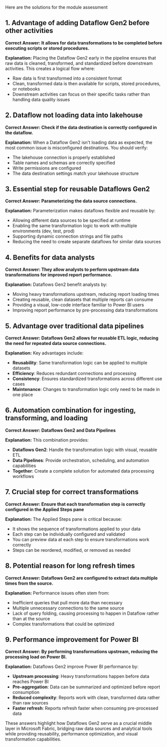 Here are the solutions for the module assessment
## 1. Advantage of adding Dataflow Gen2 before other activities

**Correct Answer: It allows for data transformations to be completed before executing scripts or stored procedures.**

**Explanation:** Placing the Dataflow Gen2 early in the pipeline ensures that raw data is cleaned, transformed, and standardized before downstream activities. This creates a logical flow where:

- Raw data is first transformed into a consistent format
- Clean, transformed data is then available for scripts, stored procedures, or notebooks
- Downstream activities can focus on their specific tasks rather than handling data quality issues

## 2. Dataflow not loading data into lakehouse

**Correct Answer: Check if the data destination is correctly configured in the dataflow.**

**Explanation:** When a Dataflow Gen2 isn't loading data as expected, the most common issue is misconfigured destinations. You should verify:

- The lakehouse connection is properly established
- Table names and schemas are correctly specified
- Write permissions are configured
- The data destination settings match your lakehouse structure

## 3. Essential step for reusable Dataflows Gen2

**Correct Answer: Parameterizing the data source connections.**

**Explanation:** Parameterization makes dataflows flexible and reusable by:

- Allowing different data sources to be specified at runtime
- Enabling the same transformation logic to work with multiple environments (dev, test, prod)
- Supporting dynamic connection strings and file paths
- Reducing the need to create separate dataflows for similar data sources

## 4. Benefits for data analysts

**Correct Answer: They allow analysts to perform upstream data transformations for improved report performance.**

**Explanation:** Dataflows Gen2 benefit analysts by:

- Moving heavy transformations upstream, reducing report loading times
- Creating reusable, clean datasets that multiple reports can consume
- Providing a visual, low-code interface familiar to Power BI users
- Improving report performance by pre-processing data transformations

## 5. Advantage over traditional data pipelines

**Correct Answer: Dataflows Gen2 allows for reusable ETL logic, reducing the need for repeated data source connections.**

**Explanation:** Key advantages include:

- **Reusability**: Same transformation logic can be applied to multiple datasets
- **Efficiency**: Reduces redundant connections and processing
- **Consistency**: Ensures standardized transformations across different use cases
- **Maintenance**: Changes to transformation logic only need to be made in one place

## 6. Automation combination for ingesting, transforming, and loading

**Correct Answer: Dataflows Gen2 and Data Pipelines**

**Explanation:** This combination provides:

- **Dataflows Gen2**: Handle the transformation logic with visual, reusable ETL
- **Data Pipelines**: Provide orchestration, scheduling, and automation capabilities
- **Together**: Create a complete solution for automated data processing workflows

## 7. Crucial step for correct transformations

**Correct Answer: Ensure that each transformation step is correctly configured in the Applied Steps pane**

**Explanation:** The Applied Steps pane is critical because:

- It shows the sequence of transformations applied to your data
- Each step can be individually configured and validated
- You can preview data at each step to ensure transformations work correctly
- Steps can be reordered, modified, or removed as needed

## 8. Potential reason for long refresh times

**Correct Answer: Dataflows Gen2 are configured to extract data multiple times from the source.**

**Explanation:** Performance issues often stem from:

- Inefficient queries that pull more data than necessary
- Multiple unnecessary connections to the same source
- Lack of query folding, causing processing to happen in Dataflow rather than at the source
- Complex transformations that could be optimized

## 9. Performance improvement for Power BI

**Correct Answer: By performing transformations upstream, reducing the processing load on Power BI.**

**Explanation:** Dataflows Gen2 improve Power BI performance by:

- **Upstream processing**: Heavy transformations happen before data reaches Power BI
- **Pre-aggregation**: Data can be summarized and optimized before report consumption
- **Reduced complexity**: Reports work with clean, transformed data rather than raw sources
- **Faster refresh**: Reports refresh faster when consuming pre-processed data

These answers highlight how Dataflows Gen2 serve as a crucial middle layer in Microsoft Fabric, bridging raw data sources and analytical tools while providing reusability, performance optimization, and visual transformation capabilities.